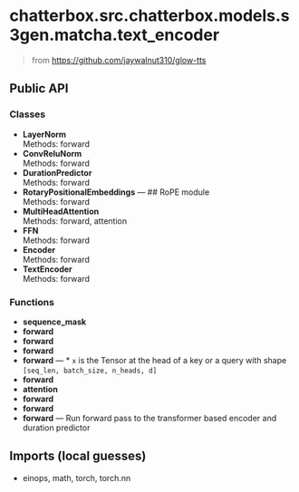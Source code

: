 # chatterbox.src.chatterbox.models.s3gen.matcha.text_encoder

> from https://github.com/jaywalnut310/glow-tts 

## Public API

### Classes
- **LayerNorm**  
  Methods: forward
- **ConvReluNorm**  
  Methods: forward
- **DurationPredictor**  
  Methods: forward
- **RotaryPositionalEmbeddings** — ## RoPE module  
  Methods: forward
- **MultiHeadAttention**  
  Methods: forward, attention
- **FFN**  
  Methods: forward
- **Encoder**  
  Methods: forward
- **TextEncoder**  
  Methods: forward

### Functions
- **sequence_mask**
- **forward**
- **forward**
- **forward**
- **forward** — * `x` is the Tensor at the head of a key or a query with shape `[seq_len, batch_size, n_heads, d]`
- **forward**
- **attention**
- **forward**
- **forward**
- **forward** — Run forward pass to the transformer based encoder and duration predictor

## Imports (local guesses)
- einops, math, torch, torch.nn
